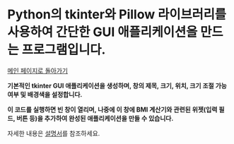 # Python의 tkinter와 Pillow 라이브러리를 사용하여 간단한 GUI 애플리케이션을 만드는 프로그램입니다.
[메인 페이지로 돌아가기](https://github.com/jaeyong0311?tab=repositories)

**기본적인 tkinter GUI 애플리케이션을 생성하며, 창의 제목, 크기, 위치, 크기 조절 가능 여부 및 배경색을 설정합니다.**

**이 코드를 실행하면 빈 창이 열리며, 나중에 이 창에 BMI 계산기와 관련된 위젯(입력 필드, 버튼 등)을 추가하여 완성된 애플리케이션을 만들 수 있습니다.**

자세한 내용은 [설명서](https://github.com/jaeyong0311/GUI-application/commit/51fd31385b8a9e7e753c5f88a24162dd11fb0c71)를 참조하세요.
